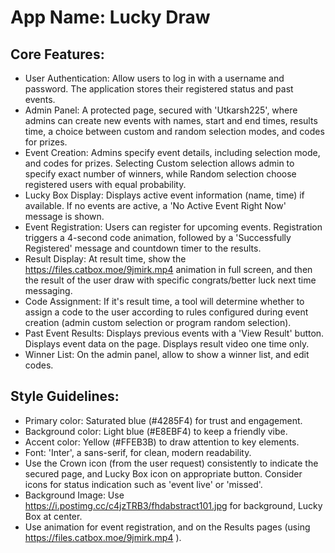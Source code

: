 # **App Name**: Lucky Draw

## Core Features:

- User Authentication: Allow users to log in with a username and password. The application stores their registered status and past events.
- Admin Panel: A protected page, secured with 'Utkarsh225', where admins can create new events with names, start and end times, results time, a choice between custom and random selection modes, and codes for prizes.
- Event Creation: Admins specify event details, including selection mode, and codes for prizes. Selecting Custom selection allows admin to specify exact number of winners, while Random selection choose registered users with equal probability.
- Lucky Box Display: Displays active event information (name, time) if available.  If no events are active, a 'No Active Event Right Now' message is shown.
- Event Registration: Users can register for upcoming events. Registration triggers a 4-second code animation, followed by a 'Successfully Registered' message and countdown timer to the results.
- Result Display: At result time, show the https://files.catbox.moe/9jmirk.mp4 animation in full screen, and then the result of the user draw with specific congrats/better luck next time messaging.
- Code Assignment: If it's result time, a tool will determine whether to assign a code to the user according to rules configured during event creation (admin custom selection or program random selection).
- Past Event Results: Displays previous events with a 'View Result' button. Displays event data on the page.  Displays result video one time only.
- Winner List: On the admin panel, allow to show a winner list, and edit codes.

## Style Guidelines:

- Primary color: Saturated blue (#4285F4) for trust and engagement.
- Background color: Light blue (#E8EBF4) to keep a friendly vibe.
- Accent color: Yellow (#FFEB3B) to draw attention to key elements.
- Font: 'Inter', a sans-serif, for clean, modern readability.
- Use the Crown icon (from the user request) consistently to indicate the secured page, and Lucky Box icon on appropriate button. Consider icons for status indication such as 'event live' or 'missed'.
- Background Image: Use https://i.postimg.cc/c4jzTRB3/fhdabstract101.jpg for background, Lucky Box at center.
- Use animation for event registration, and on the Results pages (using https://files.catbox.moe/9jmirk.mp4 ).